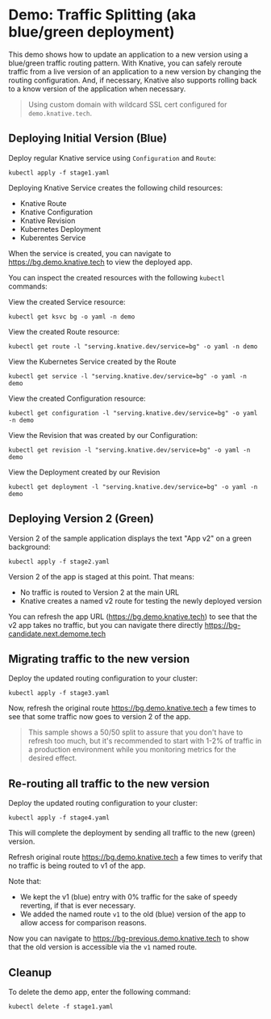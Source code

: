 # Demo: Traffic Splitting (aka blue/green deployment)

This demo shows how to update an application to a new version using a blue/green
traffic routing pattern. With Knative, you can safely reroute traffic from a live version
of an application to a new version by changing the routing configuration. And, if necessary, Knative also supports rolling back to a know version of the application when necessary.

> Using custom domain with wildcard SSL cert configured for `demo.knative.tech`.

## Deploying Initial Version (Blue)

Deploy regular Knative service using `Configuration` and `Route`:

`kubectl apply -f stage1.yaml`

Deploying Knative Service creates the following child resources:

* Knative Route
* Knative Configuration
* Knative Revision
* Kubernetes Deployment
* Kuberentes Service

When the service is created, you can navigate to https://bg.demo.knative.tech to view the deployed app.

You can inspect the created resources with the following `kubectl` commands:

View the created Service resource:

```shell
kubectl get ksvc bg -o yaml -n demo
```

View the created Route resource:

```shell
kubectl get route -l "serving.knative.dev/service=bg" -o yaml -n demo
```

View the Kubernetes Service created by the Route

```shell
kubectl get service -l "serving.knative.dev/service=bg" -o yaml -n demo
```

View the created Configuration resource:

```shell
kubectl get configuration -l "serving.knative.dev/service=bg" -o yaml -n demo
```

View the Revision that was created by our Configuration:

```shell
kubectl get revision -l "serving.knative.dev/service=bg" -o yaml -n demo
```

View the Deployment created by our Revision

```shell
kubectl get deployment -l "serving.knative.dev/service=bg" -o yaml -n demo
```

## Deploying Version 2 (Green)

Version 2 of the sample application displays the text "App v2" on a green background:

`kubectl apply -f stage2.yaml`

Version 2 of the app is staged at this point. That means:

* No traffic is routed to Version 2 at the main URL
* Knative creates a named v2 route for testing the newly deployed version


You can refresh the app URL (https://bg.demo.knative.tech) to see that
the v2 app takes no traffic, but you can navigate there directly https://bg-candidate.next.demome.tech

## Migrating traffic to the new version

Deploy the updated routing configuration to your cluster:

`kubectl apply -f stage3.yaml`

Now, refresh the original route https://bg.demo.knative.tech a few times to see
that some traffic now goes to version 2 of the app.

> This sample shows a 50/50 split to assure that you don't have to refresh too much, but it's recommended to start with 1-2% of traffic in a production environment while you monitoring metrics for the desired effect.

## Re-routing all traffic to the new version

Deploy the updated routing configuration to your cluster:

`kubectl apply -f stage4.yaml`

This will complete the deployment by sending all traffic to the new (green) version.

Refresh original route https://bg.demo.knative.tech a few times to verify that
no traffic is being routed to v1 of the app.

Note that:

* We kept the v1 (blue) entry with 0% traffic for the sake of speedy reverting, if that is ever necessary.
* We added the named route `v1` to the old (blue) version of the app to allow access for comparison reasons.

Now you can navigate to https://bg-previous.demo.knative.tech to show that the old version
is accessible via the `v1` named route.

## Cleanup

To delete the demo app, enter the following command:

```
kubectl delete -f stage1.yaml
```

